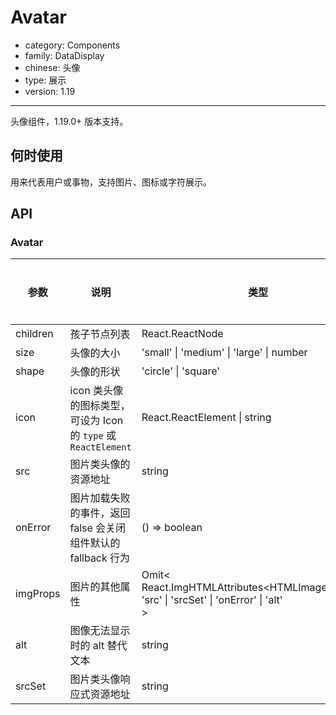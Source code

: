 # Avatar

-   category: Components
-   family: DataDisplay
-   chinese: 头像
-   type: 展示
-   version: 1.19

---

头像组件，1.19.0+ 版本支持。

## 何时使用

用来代表用户或事物，支持图片、图标或字符展示。

## API

### Avatar

| 参数     | 说明                                                           | 类型                                                                                                        | 默认值   | 是否必填 |
| -------- | -------------------------------------------------------------- | ----------------------------------------------------------------------------------------------------------- | -------- | -------- |
| children | 孩子节点列表                                                   | React.ReactNode                                                                                             | -        |          |
| size     | 头像的大小                                                     | 'small' \| 'medium' \| 'large' \| number                                                                    | 'medium' |          |
| shape    | 头像的形状                                                     | 'circle' \| 'square'                                                                                        | 'circle' |          |
| icon     | icon 类头像的图标类型，可设为 Icon 的 `type` 或 `ReactElement` | React.ReactElement \| string                                                                                | -        |          |
| src      | 图片类头像的资源地址                                           | string                                                                                                      | -        |          |
| onError  | 图片加载失败的事件，返回 false 会关闭组件默认的 fallback 行为  | () => boolean                                                                                               | -        |          |
| imgProps | 图片的其他属性                                                 | Omit\<<br/> React.ImgHTMLAttributes\<HTMLImageElement>,<br/> 'src' \| 'srcSet' \| 'onError' \| 'alt'<br/> > | -        |          |
| alt      | 图像无法显示时的 alt 替代文本                                  | string                                                                                                      | -        |          |
| srcSet   | 图片类头像响应式资源地址                                       | string                                                                                                      | -        |          |
